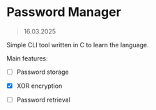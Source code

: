 # Password Manager

>16.03.2025

Simple CLI tool written in C to learn the language.

Main features:

- [ ] Password storage
- [x] XOR encryption
- [ ] Password retrieval


